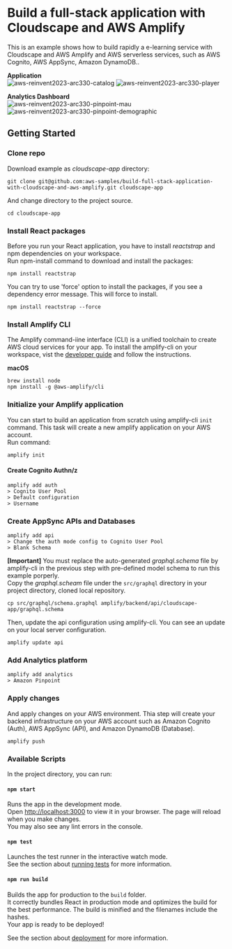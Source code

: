 # Build a full-stack application with Cloudscape and AWS Amplify
This is an example shows how to build rapidly a e-learning service with Cloudscape and AWS Amplify and AWS serverless services, such as AWS Cognito, AWS AppSync, Amazon DynamoDB..

**Application**\
![aws-reinvent2023-arc330-catalog](images/aws-reinvent2023-arc330-catalog.png)
![aws-reinvent2023-arc330-player](images/aws-reinvent2023-arc330-player.png)

**Analytics Dashboard**\
![aws-reinvent2023-arc330-pinpoint-mau](images/aws-reinvent2023-arc330-pinpoint-mau.png)
![aws-reinvent2023-arc330-pinpoint-demographic](images/aws-reinvent2023-arc330-pinpoint-demographic.png)


## Getting Started
### Clone repo
Download example as *cloudscape-app* directory:
```
git clone git@github.com:aws-samples/build-full-stack-application-with-cloudscape-and-aws-amplify.git cloudscape-app
```
And change directory to the project source.
```
cd cloudscape-app
```

### Install React packages
Before you run your React application, you have to install *reactstrap* and npm dependencies on your workspace.\
Run npm-install command to download and install the packages:
```
npm install reactstrap
```
You can try to use 'force' option to install the packages, if you see a dependency error message. This will force to install.
```
npm install reactstrap --force
```

### Install Amplify CLI
The Amplify command-iine interface (CLI) is a unified toolchain to create AWS cloud services for your app. To install the amplify-cli on your workspace, vist the [developer guide](https://docs.amplify.aws/cli/start/install/) and follow the instructions.

**macOS**
```
brew install node
npm install -g @aws-amplify/cli
```

### Initialize your Amplify application
You can start to build an application from scratch using amplify-cli `init` command. This task will create a new amplify application on your AWS account.\
Run command:
```
amplify init
```

#### Create Cognito Authn/z
```
amplify add auth
> Cognito User Pool
> Default configuration
> Username
```

### Create AppSync APIs and Databases
```
amplify add api
> Change the auth mode config to Cognito User Pool
> Blank Schema
```

**[Important]** You must replace the auto-generated *graphql.schema* file by amplify-cli in the previous step with pre-defined model schema to run this example porperly.\
Copy the *graphql.scheam* file under the `src/graphql` directory in your project directory, cloned local repository.
```
cp src/graphql/schema.graphql amplify/backend/api/cloudscape-app/graphql.schema
```

Then, update the api configuration using amplify-cli. You can see an update on your local server configuration.
```
amplify update api
```

### Add Analytics platform
```
amplify add analytics
> Amazon Pinpoint
```

### Apply changes
And apply changes on your AWS environment. Thia step will create your backend infrastructure on your AWS account such as Amazon Cognito (Auth), AWS AppSync (API), and Amazon DynamoDB (Database).
```
amplify push
```

### Available Scripts
In the project directory, you can run:

#### `npm start`
Runs the app in the development mode.\
Open [http://localhost:3000](http://localhost:3000) to view it in your browser.
The page will reload when you make changes.\
You may also see any lint errors in the console.

#### `npm test`
Launches the test runner in the interactive watch mode.\
See the section about [running tests](https://facebook.github.io/create-react-app/docs/running-tests) for more information.

#### `npm run build`
Builds the app for production to the `build` folder.\
It correctly bundles React in production mode and optimizes the build for the best performance.
The build is minified and the filenames include the hashes.\
Your app is ready to be deployed!

See the section about [deployment](https://facebook.github.io/create-react-app/docs/deployment) for more information.
